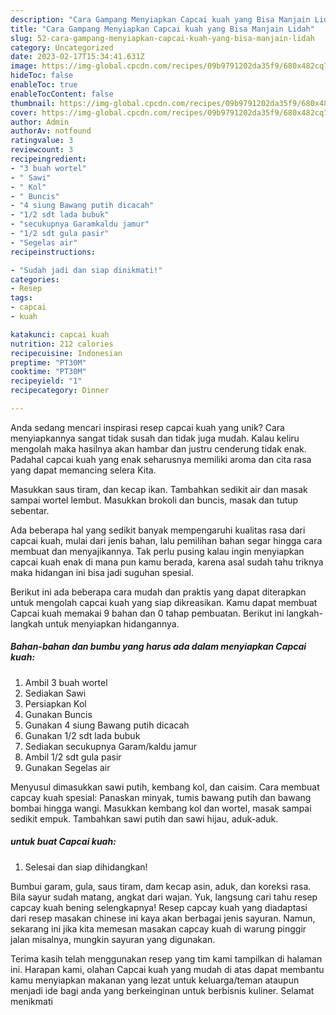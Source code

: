```yaml
---
description: "Cara Gampang Menyiapkan Capcai kuah yang Bisa Manjain Lidah"
title: "Cara Gampang Menyiapkan Capcai kuah yang Bisa Manjain Lidah"
slug: 52-cara-gampang-menyiapkan-capcai-kuah-yang-bisa-manjain-lidah
category: Uncategorized
date: 2023-02-17T15:34:41.631Z
image: https://img-global.cpcdn.com/recipes/09b9791202da35f9/680x482cq70/capcai-kuah-foto-resep-utama.jpg
hideToc: false
enableToc: true
enableTocContent: false
thumbnail: https://img-global.cpcdn.com/recipes/09b9791202da35f9/680x482cq70/capcai-kuah-foto-resep-utama.jpg
cover: https://img-global.cpcdn.com/recipes/09b9791202da35f9/680x482cq70/capcai-kuah-foto-resep-utama.jpg
author: Admin
authorAv: notfound
ratingvalue: 3
reviewcount: 3
recipeingredient:
- "3 buah wortel"
- " Sawi"
- " Kol"
- " Buncis"
- "4 siung Bawang putih dicacah"
- "1/2 sdt lada bubuk"
- "secukupnya Garamkaldu jamur"
- "1/2 sdt gula pasir"
- "Segelas air"
recipeinstructions:

- "Sudah jadi dan siap dinikmati!"
categories:
- Resep
tags:
- capcai
- kuah

katakunci: capcai kuah 
nutrition: 212 calories
recipecuisine: Indonesian
preptime: "PT30M"
cooktime: "PT30M"
recipeyield: "1"
recipecategory: Dinner

---
```





Anda sedang mencari inspirasi resep capcai kuah yang unik? Cara menyiapkannya sangat tidak susah dan tidak juga mudah. Kalau keliru mengolah maka hasilnya akan hambar dan justru cenderung tidak enak. Padahal capcai kuah yang enak seharusnya memiliki aroma dan cita rasa yang dapat memancing selera Kita.





Masukkan saus tiram, dan kecap ikan. Tambahkan sedikit air dan masak sampai wortel lembut. Masukkan brokoli dan buncis, masak dan tutup sebentar.

Ada beberapa hal yang sedikit banyak mempengaruhi kualitas rasa dari capcai kuah, mulai dari jenis bahan, lalu pemilihan bahan segar hingga cara membuat dan menyajikannya. Tak perlu pusing kalau ingin menyiapkan capcai kuah enak di mana pun kamu berada, karena asal sudah tahu triknya maka hidangan ini bisa jadi suguhan spesial.






Berikut ini ada beberapa cara mudah dan praktis yang dapat diterapkan untuk mengolah capcai kuah yang siap dikreasikan. Kamu dapat membuat Capcai kuah memakai 9 bahan dan 0 tahap pembuatan. Berikut ini langkah-langkah untuk menyiapkan hidangannya.

<!--inarticleads1-->

##### Bahan-bahan dan bumbu yang harus ada dalam menyiapkan Capcai kuah:

1. Ambil 3 buah wortel
1. Sediakan  Sawi
1. Persiapkan  Kol
1. Gunakan  Buncis
1. Gunakan 4 siung Bawang putih dicacah
1. Gunakan 1/2 sdt lada bubuk
1. Sediakan secukupnya Garam/kaldu jamur
1. Ambil 1/2 sdt gula pasir
1. Gunakan Segelas air


Menyusul dimasukkan sawi putih, kembang kol, dan caisim. Cara membuat capcay kuah spesial: Panaskan minyak, tumis bawang putih dan bawang bombai hingga wangi. Masukkan kembang kol dan wortel, masak sampai sedikit empuk. Tambahkan sawi putih dan sawi hijau, aduk-aduk. 

<!--inarticleads2-->

#####  untuk buat Capcai kuah:


1. Selesai dan siap dihidangkan!

Bumbui garam, gula, saus tiram, dam kecap asin, aduk, dan koreksi rasa. Bila sayur sudah matang, angkat dari wajan. Yuk, langsung cari tahu resep capcay kuah bening selengkapnya! Resep capcay kuah yang diadaptasi dari resep masakan chinese ini kaya akan berbagai jenis sayuran. Namun, sekarang ini jika kita memesan masakan capcay kuah di warung pinggir jalan misalnya, mungkin sayuran yang digunakan. 

Terima kasih telah menggunakan resep yang tim kami tampilkan di halaman ini. Harapan kami, olahan Capcai kuah yang mudah di atas dapat membantu kamu menyiapkan makanan yang lezat untuk keluarga/teman ataupun menjadi ide bagi anda yang berkeinginan untuk berbisnis kuliner. Selamat menikmati
